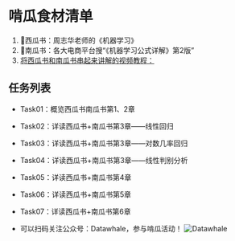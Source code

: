 
# 啃瓜食材清单
1. 🍉西瓜书：周志华老师的《机器学习》
2. 🎃南瓜书：各大电商平台搜“《机器学习公式详解》第2版”
3. [将西瓜书和南瓜书串起来讲解的视频教程：](https://www.bilibili.com/video/BV1Mh411e7VU)

## 任务列表

- Task01：概览西瓜书南瓜书第1、2章
- Task02：详读西瓜书+南瓜书第3章——线性回归
- Task03：详读西瓜书+南瓜书第3章——对数几率回归
- Task04：详读西瓜书+南瓜书第3章——线性判别分析
- Task05：详读西瓜书+南瓜书第4章
- Task06：详读西瓜书+南瓜书第5章
- Task07：详读西瓜书+南瓜书第6章

- 可以扫码关注公众号：Datawhale，参与啃瓜活动！
![Datawhale](https://datawhale-business.oss-cn-hangzhou.aliyuncs.com/87/dashboard/1730810362799/image.png)




